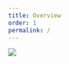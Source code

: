 ```yaml
---
title: Overview
order: 1
permalink: /
---
```


<img src="..{{  site.baseurl  }}/img/system-architecture/overview.jpg">